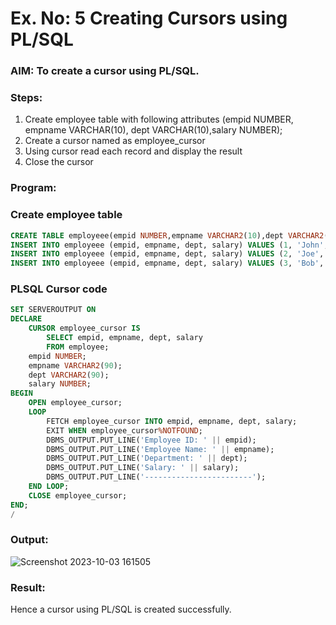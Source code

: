 # Ex. No: 5 Creating Cursors using PL/SQL

### AIM: To create a cursor using PL/SQL.

### Steps:
1. Create employee table with following attributes (empid NUMBER, empname VARCHAR(10), dept VARCHAR(10),salary NUMBER);
2. Create a cursor named as employee_cursor
3. Using cursor read each record and display the result
4. Close the cursor

### Program:
### Create employee table
```sql
CREATE TABLE employeee(empid NUMBER,empname VARCHAR2(10),dept VARCHAR2(10),salary NUMBER);
INSERT INTO employeee (empid, empname, dept, salary) VALUES (1, 'John', 'HR', 50000);
INSERT INTO employeee (empid, empname, dept, salary) VALUES (2, 'Joe', 'IT', 65000);
INSERT INTO employeee (empid, empname, dept, salary) VALUES (3, 'Bob', 'Finance', 55000);
```

### PLSQL Cursor code
```sql
SET SERVEROUTPUT ON
DECLARE
    CURSOR employee_cursor IS
        SELECT empid, empname, dept, salary
        FROM employee;
    empid NUMBER;
    empname VARCHAR2(90);
    dept VARCHAR2(90);
    salary NUMBER;
BEGIN
    OPEN employee_cursor;
    LOOP
        FETCH employee_cursor INTO empid, empname, dept, salary;
        EXIT WHEN employee_cursor%NOTFOUND;
        DBMS_OUTPUT.PUT_LINE('Employee ID: ' || empid);
        DBMS_OUTPUT.PUT_LINE('Employee Name: ' || empname);
        DBMS_OUTPUT.PUT_LINE('Department: ' || dept);
        DBMS_OUTPUT.PUT_LINE('Salary: ' || salary);
        DBMS_OUTPUT.PUT_LINE('------------------------');
    END LOOP;
    CLOSE employee_cursor;
END;
/
```
### Output:
![Screenshot 2023-10-03 161505](https://github.com/Adhithyaram29D/Ex-no-6-Creating-Cursors-using-PL-SQL/assets/119393540/4ffcc3b8-8991-4c79-a5c4-9d498a1e69f7)

### Result:
Hence a cursor using PL/SQL is created successfully.

